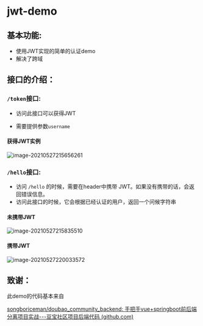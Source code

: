 # jwt-demo



## 基本功能: 

* 使用JWT实现的简单的认证demo
* 解决了跨域

## 接口的介绍：

### `/token`接口:

* 访问此接口可以获得JWT

* 需要提供参数`username`

#### 获得JWT实例

![image-20210527215656261](https://gitee.com/Blithe-Chiang/pic-go-repo/raw/master/img/2021/05/27/image-20210527215656261.png)

### `/hello`接口: 

* 访问 `/hello` 的时候，需要在header中携带 JWT。如果没有携带的话，会返回错误信息。
* 访问此接口的时候，它会根据已经认证的用户，返回一个问候字符串

#### 未携带JWT

![image-20210527215835510](https://gitee.com/Blithe-Chiang/pic-go-repo/raw/master/img/2021/05/27/image-20210527215835510.png)

#### 携带JWT

![image-20210527220033572](https://gitee.com/Blithe-Chiang/pic-go-repo/raw/master/img/2021/05/27/image-20210527220033572.png)





## 致谢：

此demo的代码基本来自

[songboriceman/doubao_community_backend: 手把手vue+springboot前后端分离项目实战---豆宝社区项目后端代码 (github.com)](https://github.com/songboriceman/doubao_community_backend) 